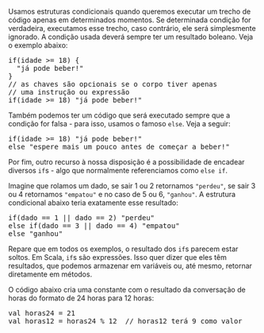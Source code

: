 
Usamos estruturas condicionais quando queremos executar um trecho de código apenas em
determinados momentos. Se determinada condição for verdadeira, executamos esse trecho,
caso contrário, ele será simplesmente ignorado. A condição usada deverá sempre ter um
resultado boleano. Veja o exemplo abaixo:

<pre>if(idade >= 18) {
  "já pode beber!"
}
// as chaves são opcionais se o corpo tiver apenas
// uma instrução ou expressão
if(idade >= 18) "já pode beber!"</pre>

Também podemos ter um código que será executado sempre que a condição for falsa - para isso,
usamos o famoso `else`. Veja a seguir:

<pre>if(idade >= 18) "já pode beber!"
else "espere mais um pouco antes de começar a beber!"</pre>

Por fim, outro recurso à nossa disposição é a possibilidade de encadear diversos `if`s -
algo que normalmente referenciamos como `else if`.

Imagine que rolamos um dado, se sair 1 ou 2 retornamos `"perdeu"`, se sair 3 ou 4 retornamos
`"empatou"` e no caso de 5 ou 6, `"ganhou"`. A estrutura condicional abaixo teria exatamente
esse resultado:

<pre>if(dado == 1 || dado == 2) "perdeu"
else if(dado == 3 || dado == 4) "empatou"
else "ganhou"</pre>

Repare que em todos os exemplos, o resultado dos `if`s parecem estar soltos. Em Scala,
`if`s são expressões. Isso quer dizer que eles têm resultados, que podemos armazenar
em variáveis ou, até mesmo, retornar diretamente em métodos.

O código abaixo cria uma constante com o resultado da conversação de horas do formato
de 24 horas para 12 horas:

<pre>val horas24 = 21
val horas12 = horas24 % 12  // horas12 terá 9 como valor</pre>
